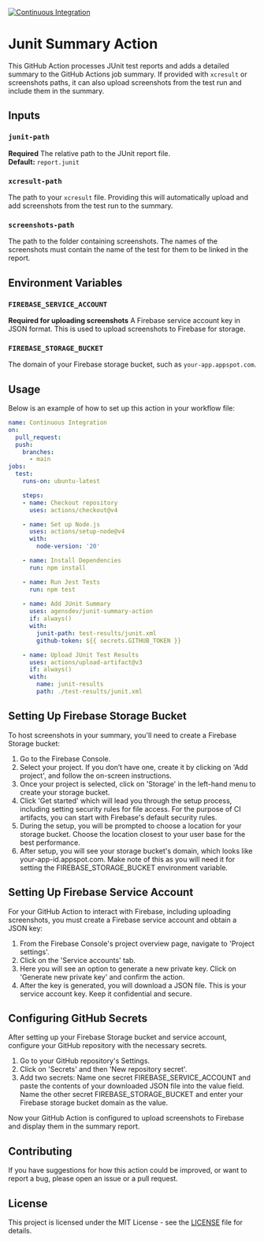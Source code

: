 [![Continuous Integration](https://github.com/agensdev/junit-summary-action/actions/workflows/ci.yml/badge.svg?branch=main)](https://github.com/agensdev/junit-summary-action/actions/workflows/ci.yml)
# Junit Summary Action

This GitHub Action processes JUnit test reports and adds a detailed summary to the GitHub Actions job summary. If provided with `xcresult` or screenshots paths, it can also upload screenshots from the test run and include them in the summary.

## Inputs

### `junit-path`
**Required** The relative path to the JUnit report file.  
**Default:** `report.junit`

### `xcresult-path`
The path to your `xcresult` file. Providing this will automatically upload and add screenshots from the test run to the summary.

### `screenshots-path`
The path to the folder containing screenshots. The names of the screenshots must contain the name of the test for them to be linked in the report.

## Environment Variables

### `FIREBASE_SERVICE_ACCOUNT`
**Required for uploading screenshots** A Firebase service account key in JSON format. This is used to upload screenshots to Firebase for storage.

### `FIREBASE_STORAGE_BUCKET`
The domain of your Firebase storage bucket, such as `your-app.appspot.com`.

## Usage

Below is an example of how to set up this action in your workflow file:

```yaml
name: Continuous Integration
on:
  pull_request:
  push:
    branches:    
      - main
jobs:
  test:
    runs-on: ubuntu-latest

    steps:
    - name: Checkout repository
      uses: actions/checkout@v4

    - name: Set up Node.js
      uses: actions/setup-node@v4
      with:
        node-version: '20'

    - name: Install Dependencies
      run: npm install

    - name: Run Jest Tests
      run: npm test
    
    - name: Add JUnit Summary
      uses: agensdev/junit-summary-action
      if: always()
      with:
        junit-path: test-results/junit.xml
        github-token: ${{ secrets.GITHUB_TOKEN }}

    - name: Upload JUnit Test Results
      uses: actions/upload-artifact@v3
      if: always()
      with:
        name: junit-results
        path: ./test-results/junit.xml

```

## Setting Up Firebase Storage Bucket
To host screenshots in your summary, you'll need to create a Firebase Storage bucket:

1. Go to the Firebase Console.
2. Select your project. If you don’t have one, create it by clicking on 'Add project', and follow the on-screen instructions.
3. Once your project is selected, click on 'Storage' in the left-hand menu to create your storage bucket.
4. Click 'Get started' which will lead you through the setup process, including setting security rules for file access. For the purpose of CI artifacts, you can start with Firebase's default security rules.
5. During the setup, you will be prompted to choose a location for your storage bucket. Choose the location closest to your user base for the best performance.
6. After setup, you will see your storage bucket's domain, which looks like your-app-id.appspot.com. Make note of this as you will need it for setting the FIREBASE_STORAGE_BUCKET environment variable.

## Setting Up Firebase Service Account
For your GitHub Action to interact with Firebase, including uploading screenshots, you must create a Firebase service account and obtain a JSON key:

1. From the Firebase Console's project overview page, navigate to 'Project settings'.
2. Click on the 'Service accounts' tab.
3. Here you will see an option to generate a new private key. Click on 'Generate new private key' and confirm the action.
4. After the key is generated, you will download a JSON file. This is your service account key. Keep it confidential and secure.

## Configuring GitHub Secrets
After setting up your Firebase Storage bucket and service account, configure your GitHub repository with the necessary secrets.

1. Go to your GitHub repository's Settings.
2. Click on 'Secrets' and then 'New repository secret'.
3. Add two secrets:
Name one secret FIREBASE_SERVICE_ACCOUNT and paste the contents of your downloaded JSON file into the value field.
Name the other secret FIREBASE_STORAGE_BUCKET and enter your Firebase storage bucket domain as the value.

Now your GitHub Action is configured to upload screenshots to Firebase and display them in the summary report.

## Contributing
If you have suggestions for how this action could be improved, or want to report a bug, please open an issue or a pull request.

## License

This project is licensed under the MIT License - see the [LICENSE](LICENSE) file for details.
